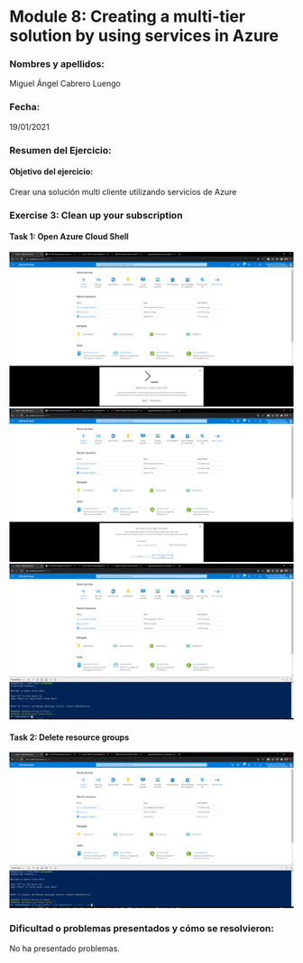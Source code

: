 ﻿# Module 8: Creating a multi-tier solution by using services in Azure

### Nombres y apellidos:

Miguel Ángel Cabrero Luengo
### Fecha:
19/01/2021

### Resumen del Ejercicio:

#### Objetivo del ejercicio:
Crear una solución multi cliente utilizando servicios de Azure

### Exercise 3: Clean up your subscription

#### Task 1: Open Azure Cloud Shell

<img src="img/01.png">

<img src="img/02.png">

<img src="img/03.png">

#### Task 2: Delete resource groups

<img src="img/04.png">



### Dificultad o problemas presentados y cómo se resolvieron:

No ha presentado problemas.